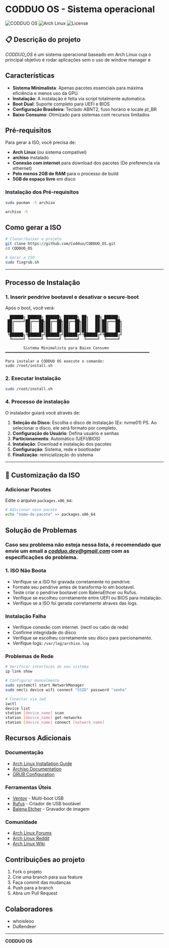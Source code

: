 # CODDUO OS - Sistema operacional

![CODDUO OS](https://img.shields.io/badge/CODDUO%20OS-Sistema%20Minimalista-purple)
![Arch Linux](https://img.shields.io/badge/Base-Arch%20Linux-blue)
![License](https://img.shields.io/badge/License-MIT-green)

## 📋 Descrição do projeto

*CODDUO_OS* é um sistema operacional baseado em Arch Linux cuja o principal objetivo é rodar aplicações sem o uso de window manager e 

##  Características

- **Sistema Minimalista**: Apenas pacotes essenciais para máxima eficiência e menos uso da GPU.
- **Instalação**: A instalação é feita via script totalmente automatica.
- **Boot Dual**: Suporte completo para UEFI e BIOS
- **Configuração Brasileira**: Teclado ABNT2, fuso horário e locale pt_BR
- **Baixo Consumo**: Otimizado para sistemas com recursos limitados
  

## Pré-requisitos

Para gerar a ISO, você precisa de:

- **Arch Linux** (ou sistema compatível)
- **archiso** instalado
- **Conexão com internet** para download dos pacotes (De preferencia via ethernet)
- **Pelo menos 2GB de RAM** para o processo de build
- **5GB de espaço livre** em disco

### Instalação dos Pré-requisitos

```bash
sudo pacman -S archiso

archiso -h
```

## Como gerar a ISO

```bash
# Clonar/baixar o projeto
git clone https://github.com/Codduo/CODDUO_OS.git
cd CODDUO_OS

# Gerar a ISO
sudo fixgrub.sh
```




---

## Processo de Instalação

### 1. Inserir pendrive bootavel e desativar o secure-boot

Após o boot, você verá:

```
  ██████╗ ██████╗ ██████╗ ██████╗ ██╗   ██╗ ██████╗ 
 ██╔════╝██╔═══██╗██╔══██╗██╔══██╗██║   ██║██╔═══██╗
 ██║     ██║   ██║██║  ██║██║  ██║██║   ██║██║   ██║
 ██║     ██║   ██║██║  ██║██║  ██║██║   ██║██║   ██║
 ╚██████╗╚██████╔╝██████╔╝██████╔╝╚██████╔╝╚██████╔╝
  ╚═════╝ ╚═════╝ ╚═════╝ ╚═════╝  ╚═════╝  ╚═════╝ 

        Sistema Minimalista para Baixo Consumo
━━━━━━━━━━━━━━━━━━━━━━━━━━━━━━━━━━━━━━━━━━━━━━━━━━━━━━━━━━━━━━━━

Para instalar o CODDUO OS execute o comando:
sudo /root/install.sh
```

### 2. Executar Instalação

```bash
sudo /root/install.sh
```

### 4. Processo de instalação

O instalador guiará você através de:

1. **Seleção do Disco**: Escolha o disco de instalação (Ex: nvme01) PS. Ao selecionar o disco, ele será formato por completo.
2. **Configuração do Usuário**: Defina usuário e senhas
3. **Particionamento**: Automático (UEFI/BIOS)
4. **Instalação**: Download e instalação dos pacotes
5. **Configuração**: Sistema, rede e bootloader
6. **Finalização**: reinicialização do sistema

---



## 🔧 Customização da ISO

### Adicionar Pacotes

Edite o arquivo `packages.x86_64`:

```bash
# Adicionar novo pacote
echo "nome-do-pacote" >> packages.x86_64
```


## Solução de Problemas

### Caso seu problema não esteja nessa lista, é recomendado que envie um email a *codduo.dev@gmail.com* com as especificações do problema.


### 1. ISO Não Boota

- Verifique se a ISO foi gravada corretamente no pendrive.
- Formate seu pendrive antes de transforma-lo em bootavel.
- Teste criar o pendrive bootavel com BalenaEthcer ou Rufus.
- Verifique se escolheu corretamente entre UEFI ou BIOS para instalação.
- Verifique se a ISO foi gerada corretamente atraves das logs.

### Instalação Falha

- Verifique conexão com internet. (iwctl ou cabo de rede)
- Confirme integridade do disco
- Verifique se escolheu corretamente seu disco para parcionamento.
- Verifique logs: `/var/log/archiso.log`

### Problemas de Rede

```bash
# Verificar interfaces do seu sistema
ip link show

# Configurar manualmente
sudo systemctl start NetworkManager
sudo nmcli device wifi connect "SSID" password "senha"

# Conectar via iwd
iwctl
device list
station [device_name] scan
station [device_name] get-networks
station [device_name] connect [network_name]
```

## Recursos Adicionais

### Documentação
- [Arch Linux Installation Guide](https://wiki.archlinux.org/title/Installation_guide)
- [Archiso Documentation](https://wiki.archlinux.org/title/Archiso)
- [GRUB Configuration](https://wiki.archlinux.org/title/GRUB)

### Ferramentas Úteis
- [Ventoy](https://www.ventoy.net/) - Multi-boot USB
- [Rufus](https://rufus.ie/) - Criador de USB bootável
- [Balena Etcher](https://www.balena.io/etcher/) - Gravador de imagem

### Comunidade
- [Arch Linux Forums](https://bbs.archlinux.org/)
- [Arch Linux Reddit](https://www.reddit.com/r/archlinux/)
- [Arch Linux Wiki](https://wiki.archlinux.org/)

## Contribuições ao projeto

1. Fork o projeto
2. Crie uma branch para sua feature
3. Faça commit das mudanças
4. Push para a branch
5. Abra um Pull Request


## Colaboradores

- whoisleoo
- DuRendeer


---

**CODDUO OS**

